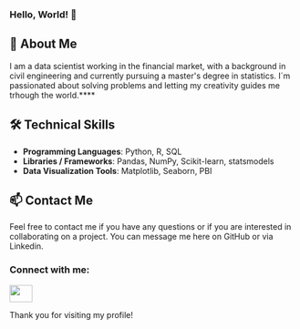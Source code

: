 ### Hello, World! 👋

## 📝 About Me
I am a data scientist working in the financial market, with a background in civil engineering and currently pursuing a master's degree in statistics. I´m passionated about solving problems and letting my creativity guides me trhough the world.****


## 🛠️ Technical Skills

- **Programming Languages**: Python, R, SQL
- **Libraries / Frameworks**: Pandas, NumPy, Scikit-learn, statsmodels
- **Data Visualization Tools**: Matplotlib, Seaborn, PBI

## 📫 Contact Me

Feel free to contact me if you have any questions or if you are interested in collaborating on a project. You can message me here on GitHub or via Linkedin.
<h3 align="left">Connect with me:</h3>
<p align="left">
<a href="(https://www.linkedin.com/in/jo%C3%A3o-felipin)" target="blank"><img align="center" src="https://cdn.jsdelivr.net/npm/simple-icons@3.0.1/icons/linkedin.svg" alt="" height="30" width="40" /></a>
</p>
Thank you for visiting my profile!
